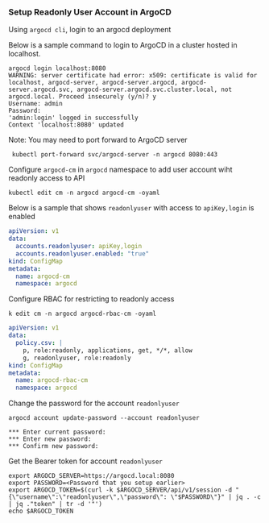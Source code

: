 ### Setup Readonly User Account in ArgoCD

Using `argocd cli`,  login to an argocd deployment

Below is a sample command to login to ArgoCD in a cluster hosted in localhost.
```
argocd login localhost:8080
WARNING: server certificate had error: x509: certificate is valid for localhost, argocd-server, argocd-server.argocd, argocd-server.argocd.svc, argocd-server.argocd.svc.cluster.local, not argocd.local. Proceed insecurely (y/n)? y
Username: admin
Password:
'admin:login' logged in successfully
Context 'localhost:8080' updated
```

Note: You may need to port forward to ArgoCD server

```
 kubectl port-forward svc/argocd-server -n argocd 8080:443
```


Configure `argocd-cm` in `argocd` namespace to add user account wiht readonly access to API

```
kubectl edit cm -n argocd argocd-cm -oyaml
```

Below is a sample that shows `readonlyuser`  with access to `apiKey,login` is enabled
```yaml
apiVersion: v1
data:
  accounts.readonlyuser: apiKey,login
  accounts.readonlyuser.enabled: "true"
kind: ConfigMap
metadata:
  name: argocd-cm
  namespace: argocd 
```

Configure RBAC for restricting to readonly access
```
k edit cm -n argocd argocd-rbac-cm -oyaml
```

```yaml
apiVersion: v1
data:
  policy.csv: |
    p, role:readonly, applications, get, */*, allow
    g, readonlyuser, role:readonly
kind: ConfigMap
metadata:
  name: argocd-rbac-cm
  namespace: argocd
```

Change the password for the account `readonlyuser`
```
argocd account update-password --account readonlyuser

*** Enter current password:
*** Enter new password:
*** Confirm new password:
```

Get the Bearer token for account `readonlyuser`

```
export ARGOCD_SERVER=https://argocd.local:8080
export PASSWORD=<Password that you setup earlier>
export ARGOCD_TOKEN=$(curl -k $ARGOCD_SERVER/api/v1/session -d "{\"username\":\"readonlyuser\",\"password\": \"$PASSWORD\"}" | jq . -c | jq ."token" | tr -d '"')
echo $ARGOCD_TOKEN
```


